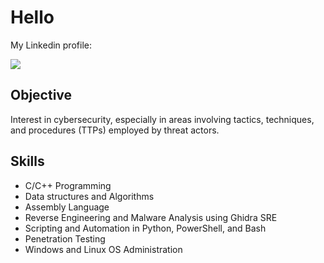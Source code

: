 # Hello

My Linkedin profile:

<a href="https://www.linkedin.com/in/jaylimzjinzhi/"><img src="https://img.shields.io/badge/-LinkedIn-0072b1?&style=for-the-badge&logo=linkedin&logoColor=white" /></a>

## Objective

Interest in cybersecurity, especially in areas involving tactics, techniques, and procedures (TTPs) employed by threat actors.

## Skills

- C/C++ Programming          
- Data structures and Algorithms 
- Assembly Language        
- Reverse Engineering and Malware Analysis using Ghidra SRE      
- Scripting and Automation in Python, PowerShell, and Bash                 
- Penetration Testing 
- Windows and Linux OS Administration 
